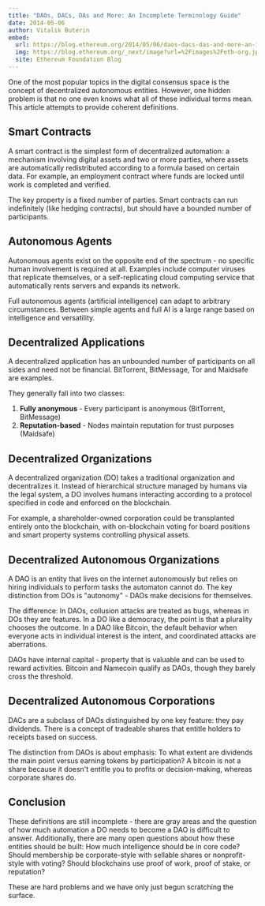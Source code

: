```yaml
---
title: "DAOs, DACs, DAs and More: An Incomplete Terminology Guide"
date: 2014-05-06
author: Vitalik Buterin
embed:
  url: https://blog.ethereum.org/2014/05/06/daos-dacs-das-and-more-an-incomplete-terminology-guide
  img: https://blog.ethereum.org/_next/image?url=%2Fimages%2Feth-org.jpeg&w=1080&q=75
  site: Ethereum Foundation Blog
---
```


One of the most popular topics in the digital consensus space is the concept of decentralized autonomous entities. However, one hidden problem is that no one even knows what all of these individual terms mean. This article attempts to provide coherent definitions.

## Smart Contracts

A smart contract is the simplest form of decentralized automation: a mechanism involving digital assets and two or more parties, where assets are automatically redistributed according to a formula based on certain data. For example, an employment contract where funds are locked until work is completed and verified.

The key property is a fixed number of parties. Smart contracts can run indefinitely (like hedging contracts), but should have a bounded number of participants.

## Autonomous Agents

Autonomous agents exist on the opposite end of the spectrum - no specific human involvement is required at all. Examples include computer viruses that replicate themselves, or a self-replicating cloud computing service that automatically rents servers and expands its network.

Full autonomous agents (artificial intelligence) can adapt to arbitrary circumstances. Between simple agents and full AI is a large range based on intelligence and versatility.

## Decentralized Applications

A decentralized application has an unbounded number of participants on all sides and need not be financial. BitTorrent, BitMessage, Tor and Maidsafe are examples.

They generally fall into two classes:
1. **Fully anonymous** - Every participant is anonymous (BitTorrent, BitMessage)
2. **Reputation-based** - Nodes maintain reputation for trust purposes (Maidsafe)

## Decentralized Organizations

A decentralized organization (DO) takes a traditional organization and decentralizes it. Instead of hierarchical structure managed by humans via the legal system, a DO involves humans interacting according to a protocol specified in code and enforced on the blockchain.

For example, a shareholder-owned corporation could be transplanted entirely onto the blockchain, with on-blockchain voting for board positions and smart property systems controlling physical assets.

## Decentralized Autonomous Organizations

A DAO is an entity that lives on the internet autonomously but relies on hiring individuals to perform tasks the automaton cannot do. The key distinction from DOs is "autonomy" - DAOs make decisions for themselves.

The difference: In DAOs, collusion attacks are treated as bugs, whereas in DOs they are features. In a DO like a democracy, the point is that a plurality chooses the outcome. In a DAO like Bitcoin, the default behavior when everyone acts in individual interest is the intent, and coordinated attacks are aberrations.

DAOs have internal capital - property that is valuable and can be used to reward activities. Bitcoin and Namecoin qualify as DAOs, though they barely cross the threshold.

## Decentralized Autonomous Corporations

DACs are a subclass of DAOs distinguished by one key feature: they pay dividends. There is a concept of tradeable shares that entitle holders to receipts based on success.

The distinction from DAOs is about emphasis: To what extent are dividends the main point versus earning tokens by participation? A bitcoin is not a share because it doesn't entitle you to profits or decision-making, whereas corporate shares do.

## Conclusion

These definitions are still incomplete - there are gray areas and the question of how much automation a DO needs to become a DAO is difficult to answer. Additionally, there are many open questions about how these entities should be built: How much intelligence should be in core code? Should membership be corporate-style with sellable shares or nonprofit-style with voting? Should blockchains use proof of work, proof of stake, or reputation?

These are hard problems and we have only just begun scratching the surface.
